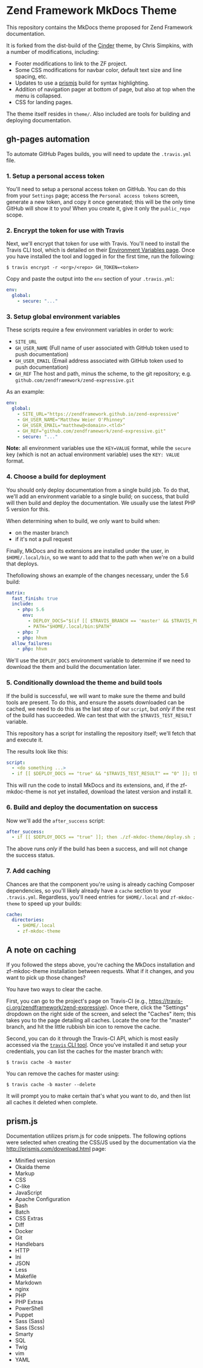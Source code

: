 # Zend Framework MkDocs Theme

This repository contains the MkDocs theme proposed for Zend Framework
documentation.

It is forked from the dist-build of the [Cinder](tps://github.com/chrissimpkins/cinder)
theme, by Chris Simpkins, with a number of modifications, including:

- Footer modifications to link to the ZF project.
- Some CSS modifications for navbar color, default text size and line spacing,
  etc.
- Updates to use a [prismjs](http://prismjs.com) build for syntax highlighting.
- Addition of navigation pager at bottom of page, but also at top when the menu
  is collapsed.
- CSS for landing pages.

The theme itself resides in `theme/`. Also included are tools for building and
deploying documentation.

## gh-pages automation

To automate GitHub Pages builds, you will need to update the `.travis.yml` file.

### 1. Setup a personal access token

You'll need to setup a personal access token on GitHub. You can do this
from your `Settings` page; access the `Personal access tokens` screen, generate
a new token, and copy it once generated; this will be the only time GitHub will
show it to you! When you create it, give it only the `public_repo` scope.

### 2. Encrypt the token for use with Travis

Next, we'll encrypt that token for use with Travis. You'll need to install the
Travis CLI tool, which is detailed on their [Environment Variables page](https://docs.travis-ci.com/user/environment-variables/#Encrypted-Variables).
Once you have installed the tool and logged in for the first time, run the
following:

```console
$ travis encrypt -r <org>/<repo> GH_TOKEN=<token>
```

Copy and paste the output into the `env` section of your `.travis.yml`:

```yaml
env:
  global:
    - secure: "..."
```

### 3. Setup global environment variables

These scripts require a few environment variables in order to work:

- `SITE_URL`
- `GH_USER_NAME` (Full name of user associated with GitHub token used to push
  documentation)
- `GH_USER_EMAIL` (Email address associated with GitHub token used to push
  documentation)
- `GH_REF` The host and path, minus the scheme, to the git repository; e.g.
  `github.com/zendframework/zend-expressive.git`

As an example:

```yaml
env:
  global:
    - SITE_URL="https://zendframework.github.io/zend-expressive"
    - GH_USER_NAME="Matthew Weier O'Phinney"
    - GH_USER_EMAIL="matthew@<domain>.<tld>"
    - GH_REF="github.com/zendframework/zend-expressive.git"
    - secure: "..."
```

**Note:** all environment variables use the `KEY=VALUE` format, while the `secure` key (which is not an actual environment variable) uses the `KEY: VALUE` format. 

### 4. Choose a build for deployment

You should only deploy documentation from a single build job. To do that, we'll
add an environment variable to a single build; on success, that build will then
build and deploy the documentation. We usually use the latest PHP 5 version for
this.

When determining when to build, we only want to build when:

- on the master branch
- if it's not a pull request

Finally, MkDocs and its extensions are installed under the user, in
`$HOME/.local/bin`, so we want to add that to the path when we're on a build
that deploys.

Thefollowing shows an example of the changes necessary, under the 5.6 build:

```yaml
matrix:
  fast_finish: true
  include:
    - php: 5.6
      env:
        - DEPLOY_DOCS="$(if [[ $TRAVIS_BRANCH == 'master' && $TRAVIS_PULL_REQUEST == 'false' ]]; then echo -n 'true' ; else echo -n 'false' ; fi)"
        - PATH="$HOME/.local/bin:$PATH"
    - php: 7
    - php: hhvm
  allow_failures:
    - php: hhvm
```

We'll use the `DEPLOY_DOCS` environment variable to determine if we need to
download the them and build the documentation later.

### 5. Conditionally download the theme and build tools

If the build is successful, we will want to make sure the theme and build tools
are present. To do this, and ensure the assets downloaded can be cached, we need
to do this as the last step of our `script`, but *only* if the rest of the build
has succeeded. We can test that with the `$TRAVIS_TEST_RESULT` variable.

This repository has a script for installing the repository itself; we'll fetch
that and execute it.

The results look like this:

```yaml
script:
  - <do something ...>
  - if [[ $DEPLOY_DOCS == "true" && "$TRAVIS_TEST_RESULT" == "0" ]]; then travis_retry curl -sSL https://raw.githubusercontent.com/zendframework/zf-mkdoc-theme/master/theme-installer.sh | bash ; fi
```

This will run the code to install MkDocs and its extensions, and, if the
zf-mkdoc-theme is not yet installed, download the latest version and install it.

### 6. Build and deploy the documentation on success

Now we'll add the `after_success` script:

```yaml
after_success:
  - if [[ $DEPLOY_DOCS == "true" ]]; then ./zf-mkdoc-theme/deploy.sh ; fi
```

The above runs *only* if the build has been a success, and will not change the
success status.

### 7. Add caching

Chances are that the component you're using is already caching Composer
dependencies, so you'll likely already have a `cache` section to your
`.travis.yml`. Regardless, you'll need entries for `$HOME/.local` and
`zf-mkdoc-theme` to speed up your builds:

```yaml
cache:
  directories:
    - $HOME/.local
    - zf-mkdoc-theme
```

## A note on caching

If you followed the steps above, you're caching the MkDocs installation and
zf-mkdoc-theme installation between requests. What if it changes, and you want
to pick up those changes?

You have two ways to clear the cache.

First, you can go to the project's page on Travis-CI (e.g.,
https://travis-ci.org/zendframework/zend-expressive). Once there, click the
"Settings" dropdown on the right side of the screen, and select the "Caches"
item; this takes you to the page detailing all caches. Locate the one for the
"master" branch, and hit the little rubbish bin icon to remove the cache.

Second, you can do it through the Travis-CI API, which is most easily accessed
via the [`travis` CLI tool](https://github.com/travis-ci/travis.rb#readme). Once
you've installed it and setup your credentials, you can list the caches for the
master branch with:

```console
$ travis cache -b master
```

You can remove the caches for master using:

```console
$ travis cache -b master --delete
```

It will prompt you to make certain that's what you want to do, and then list all
caches it deleted when complete.

## prism.js

Documentation utilizes prism.js for code snippets. The following options were
selected when creating the CSS/JS used by the documentation via the
http://prismjs.com/download.html page:

- Minified version
- Okaida theme
- Markup
- CSS
- C-like
- JavaScript
- Apache Configuration
- Bash
- Batch
- CSS Extras
- Diff
- Docker
- Git
- Handlebars
- HTTP
- Ini
- JSON
- Less
- Makefile
- Markdown
- nginx
- PHP
- PHP Extras
- PowerShell
- Puppet
- Sass (Sass)
- Sass (Scss)
- Smarty
- SQL
- Twig
- vim
- YAML
